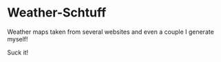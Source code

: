 # Weather-Schtuff
Weather maps taken from several websites and even a couple I generate myself!

Suck it!
